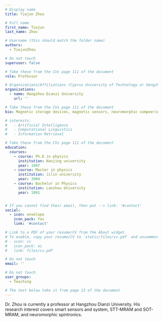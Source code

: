 ```yaml
---
# Display name
title: Tiejun Zhou

# Full name
first_name: Tiejun
last_name: Zhou

# Username (this should match the folder name)
authors:
  - TiejunZhou

# Do not touch
superuser: false

# Take these from the CVs page 111 of the document
role: Professor

# Organizations/Affiliations (Cyprus University of Technology or Hangzhou Dianzi University )
organizations:
  - name: Hangzhou Dianzi University
    url: ''

# Take these from the CVs page 111 of the document
bio: Magnetic storage devices, magnetic sensors, neuromorphic compeering

# interests:
#   - Artificial Intelligence
#   - Computational Linguistics
#   - Information Retrieval

# Take these from the CVs page 111 of the document
education:
  courses:
    - course: Ph.D in physics
      institution: Nanjing university
      year: 1997
    - course: Master in physics
      institution: Jilin university
      year: 1994
    - course: Bachelor in Physics
      institution: Lanzhou University
      year: 1991


# If you cannot find their email, then put --> link: '#contact'
social:
  - icon: envelope
    icon_pack: fas
    link: '#contact'

# Link to a PDF of your resume/CV from the About widget.
# To enable, copy your resume/CV to `static/files/cv.pdf` and uncomment the lines below.
# - icon: cv
#   icon_pack: ai
#   link: files/cv.pdf

# Do not touch
email: ''

# Do not touch
user_groups:
  - Teaching

# The text below take it from page 13 of the document
---
```


Dr. Zhou is currently a professor at Hangzhou Dianzi University. His research interest covers smart sensors and system, STT-MRAM and SOT-MRAM, and neuromorphic spintronics.
